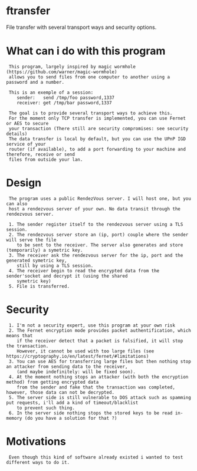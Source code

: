 # ftransfer
File transfer with several transport ways and security options.



# What can i do with this program

     This program, largely inspired by magic wormhole (https://github.com/warner/magic-wormhole)
     allows you to send files from one computer to another using a password and a number.
     
     This is an exemple of a session:
        sender:   send /tmp/foo password,1337
        receiver: get /tmp/bar password,1337
         
     The goal is to provide several transport ways to achieve this.
     For the moment only TCP transfer is implemented, you can use Fernet or AES to secure
     your transaction (There still are security compromises: see security details)
     The data transfer is local by default, but you can use the UPnP IGD service of your
     router (if available), to add a port forwarding to your machine and therefore, receive or send
     files from outside your lan.
     
     
# Design

     The program uses a public RendezVous server. I will host one, but you can also
     host a rendezvous server of your own. No data transit through the rendezvous server.
     
     1. The sender register itself to the rendezvous server using a TLS session.
     2. The rendezvous server store an (ip, port) couple where the sender will serve the file
        to be sent to the receiver. The server also generates and store (temporarily) a symetric key.
     3. The receiver ask the rendezvous server for the ip, port and the generated symetric key,
        still by using a TLS session.
     4. The receiver begin to read the encrypted data from the sender'socket and decrypt it (using the shared
        symetric key)
     5. File is transferred.
     
     
# Security
     
     1. I'm not a security expert, use this program at your own risk
     2. The Fernet encryption mode provides packet authentification, which means that 
        if the receiver detect that a packet is falsified, it will stop the transaction.
        However, it cannot be used with too large files (see https://cryptography.io/en/latest/fernet/#limitations)
     3. You can use AES for transferring large files but then nothing stop an attacker from sending data to the receiver,
        (and maybe indefinitely: will be fixed soon).
     4. At the moment nothing stops an attacker (with both the encryption method) from getting encrypted data
        from the sender and fake that the transaction was completed, however, those data can not be decrypted.
     5. The server side is still vulnerable to DOS attack such as spamming put requests, i'll add a kind of timeout/blacklist
        to prevent such thing.
     6. In the server side nothing stops the stored keys to be read in-memory (do you have a solution for that ?)
     
     
 # Motivations
 
     Even though this kind of software already existed i wanted to test different ways to do it.
